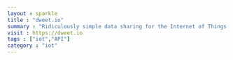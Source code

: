 ```yaml
---
layout : sparkle
title : "dweet.io"
summary : "Ridiculously simple data sharing for the Internet of Things."
visit : https://dweet.io
tags : ["iot","API"]
category : "iot"
---
```

